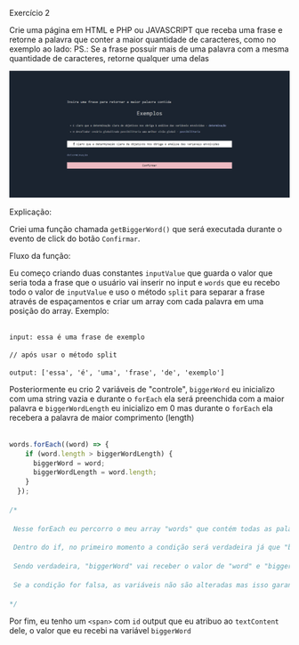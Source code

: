 Exercício 2

Crie uma página em HTML e PHP ou
JAVASCRIPT que receba uma frase e retorne
a palavra que conter a maior quantidade de
caracteres, como no exemplo ao lado:
PS.: Se a frase possuir mais de uma palavra com
a mesma quantidade de caracteres, retorne
qualquer uma delas


[![Preview][project-screenshot]][project-link]


Explicação:

Criei uma função chamada `getBiggerWord()` que será executada durante o evento de click
do botão `Confirmar`.

Fluxo da função:

Eu começo criando duas constantes `inputValue` que guarda o valor que seria toda a frase que o usuário vai inserir no input e `words` que eu recebo todo o valor de `inputValue` e uso o método `split` para separar a frase através de espaçamentos e criar um array com cada palavra em uma posição do array. Exemplo:

```plaintext

input: essa é uma frase de exemplo

// após usar o método split

output: ['essa', 'é', 'uma', 'frase', 'de', 'exemplo']

```

Posteriormente eu crio 2 variáveis de "controle", `biggerWord` eu inicializo com uma string vazia e durante o `forEach` ela será preenchida com a maior palavra e `biggerWordLength` eu inicializo em 0 mas durante o `forEach` ela recebera a palavra de maior comprimento (length)

```js

words.forEach((word) => {
    if (word.length > biggerWordLength) {
      biggerWord = word;
      biggerWordLength = word.length;
    }
  });

/*

 Nesse forEach eu percorro o meu array "words" que contém todas as palavras e no parâmetro "word" eu acesso cada uma dentro do forEach.

 Dentro do if, no primeiro momento a condição será verdadeira já que "biggerWordLength" inicializa em 0

 Sendo verdadeira, "biggerWord" vai receber o valor de "word" e "biggerWordLength" recebe o comprimento de "word"

 Se a condição for falsa, as variáveis não são alteradas mas isso garante que permaneça a maior palavra dentro de "biggerWord" e o maior comprimento em número dentro de "biggerWordLength"

*/


```

Por fim, eu tenho um `<span>` com `id` output que eu atribuo ao `textContent` dele, o valor que eu recebi na variável `biggerWord`




<!-- MD Links & Images -->

[project-screenshot]: ./public/preview.png
[project-link]: https://teste-siimp.vercel.app/Ex2/exercicio_2.html